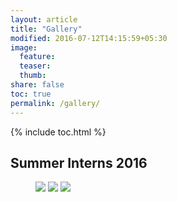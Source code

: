 ```yaml
---
layout: article
title: "Gallery"
modified: 2016-07-12T14:15:59+05:30
image:
  feature:
  teaser:
  thumb:
share: false
toc: true
permalink: /gallery/
---
```


{% include toc.html %}

## Summer Interns 2016

<figure class="third">
	<img src="{{ site.url }}/navigation/gallery/assets/intern16_1.jpg">
	<img src="{{ site.url }}/navigation/gallery/assets/intern16_2.jpg">
	<img src="{{ site.url }}/navigation/gallery/assets/intern16_3.jpg">
	<figcaption></figcaption>
</figure>